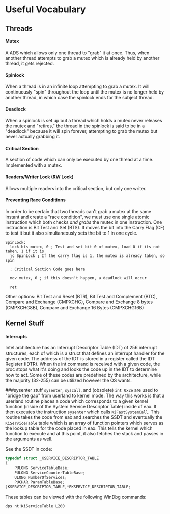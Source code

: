 # Useful Vocabulary

## Threads

#### Mutex
A ADS which allows only one thread to "grab" it at once. Thus, when another thread attempts to grab a mutex which is already held by another thread, it gets rejected.

#### Spinlock
When a thread is in an infinite loop attempting to grab a mutex. It will continuously "spin" throughout the loop until the mutex is no longer held by another thread, in  which case the spinlock ends for the subject thread.

#### Deadlock
When a spinlock is set up but a thread which holds a mutex never releases the mutex and "retires," the thread in the spinlock is said to be in a "deadlock" because it will spin forever, attempting to grab the mutex but never actually grabbing it.

#### Critical Section
A section of code which can only be executed by one thread at a time. Implemented with a mutex.

#### Readers/Writer Lock (RW Lock)
Allows multiple readers into the critical section, but only one writer.

#### Preventing Race Conditions
In order to be certain that two threads can't grab a mutex at the same instant and create a "race condition", we must use one single atomic instruction which both checks *and grabs* the mutex in one instruction. One instruction is Bit Test and Set (BTS). It moves the bit into the Carry Flag (CF) to test it but it also simultaneously sets the bit to 1 in one cycle.
```assembly
SpinLock:
  lock bts mutex, 0 ; Test and set bit 0 of mutex, load 0 if its not taken, 1 if it is
  jc SpinLock ; If the carry flag is 1, the mutex is already taken, so spin
  
  ; Critical Section Code goes here
  
  mov mutex, 0 ; if this doesn't happen, a deadlock will occur
  
  ret
```
Other options: Bit Test and Reset (BTR), Bit Test and Complement (BTC), Compare and Exchange (CMPXCHG),  Compare and Exchange 8 bytes (CMPXCHG8B), Compare and Exchange 16 Bytes (CMPXCHG16B) 

## Kernel Stuff
#### Interrupts
Intel architecture has an Interrupt Descriptor Table (IDT) of 256 interrupt structures, each of which is a struct that defines an interrupt handler for the given code. The address of the IDT is stored in a register called the IDT Register (IDTR). When the int command is received with a given code, the proc stops what it's doing and looks the code up in the IDT to determine how to act. Some of these codes are predefined by the architecture, while the majority (32-255) can be utilized however the OS wants.


###sysenter stuff
`sysenter`, `syscall`, and (obsolete) `int 0x2e` are used to "bridge the gap" from userland to kernel mode. The way this works is that a userland routine places a code which corresponds to a given kernel function (inside of the System Service Descriptor Table) inside of eax. It then executes the instruction `sysenter` which calls `KiFastSystemCall`. This routine takes the code from eax and searches the SSDT and eventually the `KiServiceTable` table which is an array of function pointers which serves as the lookup table for the code placed in eax. This tells the kernel which function to execute and at this point, it also fetches the stack and passes in the arguments as well.

See the SSDT in code:
```C
typedef struct _KSERVICE_DESCRIPTOR_TABLE
{
    PULONG ServiceTableBase; 
    PULONG ServiceCounterTableBase; 
    ULONG NumberOfServices; 
    PUCHAR ParamTableBase; 
}KSERVICE_DESCRIPTOR_TABLE,*PKSERVICE_DESCRIPTOR_TABLE;
```
These tables can be viewed with the following WinDbg commands:

```
dps nt!KiServiceTable L200
```
